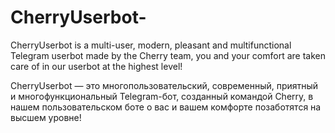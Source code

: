 # CherryUserbot-
CherryUserbot is a multi-user, modern, pleasant and multifunctional Telegram userbot made by the Cherry team, you and your comfort are taken care of in our userbot at the highest level!

CherryUserbot — это многопользовательский, современный, приятный и многофункциональный Telegram-бот, созданный командой Cherry, в нашем пользовательском боте о вас и вашем комфорте позаботятся на высшем уровне!

